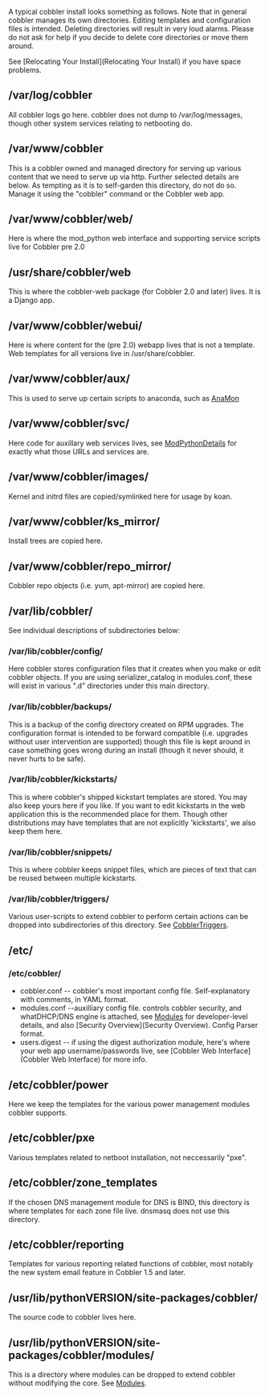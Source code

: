 A typical cobbler install looks something as follows. Note that in
general cobbler manages its own directories. Editing templates and
configuration files is intended. Deleting directories will result
in very loud alarms. Please do not ask for help if you decide to
delete core directories or move them around.

See [Relocating Your Install](Relocating Your Install) if
you have space problems.

## /var/log/cobbler

All cobbler logs go here. cobbler does not dump to
/var/log/messages, though other system services relating to
netbooting do.

## /var/www/cobbler

This is a cobbler owned and managed directory for serving up
various content that we need to serve up via http. Further selected
details are below. As tempting as it is to self-garden this
directory, do not do so. Manage it using the "cobbler" command or
the Cobbler web app.

## /var/www/cobbler/web/

Here is where the mod\_python web interface and supporting service
scripts live for Cobbler pre 2.0

## /usr/share/cobbler/web

This is where the cobbler-web package (for Cobbler 2.0 and later)
lives. It is a Django app.

## /var/www/cobbler/webui/

Here is where content for the (pre 2.0) webapp lives that is not a
template. Web templates for all versions live in
/usr/share/cobbler.

## /var/www/cobbler/aux/

This is used to serve up certain scripts to anaconda, such as
[AnaMon](/cobbler/wiki/AnaMon)

## /var/www/cobbler/svc/

Here code for auxillary web services lives, see
[ModPythonDetails](/cobbler/wiki/ModPythonDetails) for exactly what
those URLs and services are.

## /var/www/cobbler/images/

Kernel and initrd files are copied/symlinked here for usage by
koan.

## /var/www/cobbler/ks\_mirror/

Install trees are copied here.

## /var/www/cobbler/repo\_mirror/

Cobbler repo objects (i.e. yum, apt-mirror) are copied here.

## /var/lib/cobbler/

See individual descriptions of subdirectories below:

### /var/lib/cobbler/config/

Here cobbler stores configuration files that it creates when you
make or edit cobbler objects. If you are using serializer\_catalog
in modules.conf, these will exist in various ".d" directories under
this main directory.

### /var/lib/cobbler/backups/

This is a backup of the config directory created on RPM upgrades.
The configuration format is intended to be forward compatible (i.e.
upgrades without user intervention are supported) though this file
is kept around in case something goes wrong during an install
(though it never should, it never hurts to be safe).

### /var/lib/cobbler/kickstarts/

This is where cobbler's shipped kickstart templates are stored. You
may also keep yours here if you like. If you want to edit
kickstarts in the web application this is the recommended place for
them. Though other distributions may have templates that are not
explicitly 'kickstarts', we also keep them here.

### /var/lib/cobbler/snippets/

This is where cobbler keeps snippet files, which are pieces of text
that can be reused between multiple kickstarts.

### /var/lib/cobbler/triggers/

Various user-scripts to extend cobbler to perform certain actions
can be dropped into subdirectories of this directory. See
[CobblerTriggers](/cobbler/wiki/CobblerTriggers).

## /etc/

### /etc/cobbler/

  * cobbler.conf -- cobbler's most important config file. Self-explanatory with comments, in YAML format.
  * modules.conf --auxilliary config file. controls cobbler security, and whatDHCP/DNS engine is attached, see [Modules](Modules) for developer-level details, and also [Security Overview](Security Overview). Config Parser format.
  * users.digest -- if using the digest authorization
module, here's where your web app username/passwords live, see
[Cobbler Web Interface](Cobbler Web Interface) for more
info.

## /etc/cobbler/power

Here we keep the templates for the various power management modules
cobbler supports.

## /etc/cobbler/pxe

Various templates related to netboot installation, not neccessarily
"pxe".

## /etc/cobbler/zone\_templates

If the chosen DNS management module for DNS is BIND, this directory
is where templates for each zone file live. dnsmasq does not use
this directory.

## /etc/cobbler/reporting

Templates for various reporting related functions of cobbler, most
notably the new system email feature in Cobbler 1.5 and later.

## /usr/lib/pythonVERSION/site-packages/cobbler/

The source code to cobbler lives here.

## /usr/lib/pythonVERSION/site-packages/cobbler/modules/

This is a directory where modules can be dropped to extend cobbler
without modifying the core. See
[Modules](Modules).

